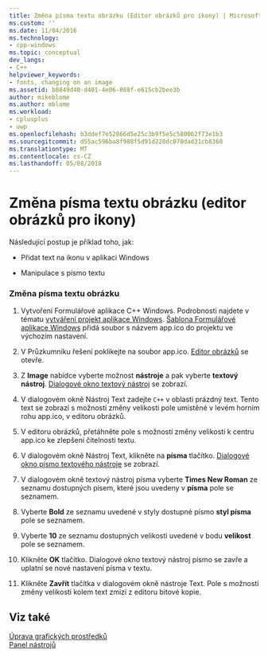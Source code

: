 ```yaml
---
title: Změna písma textu obrázku (Editor obrázků pro ikony) | Microsoft Docs
ms.custom: ''
ms.date: 11/04/2016
ms.technology:
- cpp-windows
ms.topic: conceptual
dev_langs:
- C++
helpviewer_keywords:
- fonts, changing on an image
ms.assetid: b8849d40-d401-4e06-808f-e615cb2bee3b
author: mikeblome
ms.author: mblome
ms.workload:
- cplusplus
- uwp
ms.openlocfilehash: b3ddef7e52866d5e25c3b9f5e5c580062f73e1b3
ms.sourcegitcommit: d55ac596ba8f908f5d91d228dc070dad31cb8360
ms.translationtype: MT
ms.contentlocale: cs-CZ
ms.lasthandoff: 05/08/2018
---
```

# <a name="changing-the-font-of-text-on-an-image-image-editor-for-icons"></a>Změna písma textu obrázku (editor obrázků pro ikony)
Následující postup je příklad toho, jak:  
  
-   Přidat text na ikonu v aplikaci Windows  
  
-   Manipulace s písmo textu  
  
### <a name="to-change-the-font-of-text-on-an-image"></a>Změna písma textu obrázku  
  
1.  Vytvoření Formulářové aplikace C++ Windows. Podrobnosti najdete v tématu [vytváření projekt aplikace Windows](http://msdn.microsoft.com/en-us/b2f93fed-c635-4705-8d0e-cf079a264efa). [Šablona Formulářové aplikace Windows](http://msdn.microsoft.com/en-us/1babdebf-ab3f-4a64-a608-98499a5b9cea) přidá soubor s názvem app.ico do projektu ve výchozím nastavení.  
  
2.  V Průzkumníku řešení poklikejte na soubor app.ico. [Editor obrázků](../windows/image-editor-for-icons.md) se otevře.  
  
3.  Z **Image** nabídce vyberte možnost **nástroje** a pak vyberte **textový nástroj**. [Dialogové okno textový nástroj](../windows/text-tool-dialog-box-image-editor-for-icons.md) se zobrazí.  
  
4.  V dialogovém okně Nástroj Text zadejte `C++` v oblasti prázdný text. Tento text se zobrazí s možností změny velikosti pole umístěné v levém horním rohu app.ico, v editoru obrázků.  
  
5.  V editoru obrázků, přetáhněte pole s možností změny velikosti k centru app.ico ke zlepšení čitelnosti textu.  
  
6.  V dialogovém okně Nástroj Text, klikněte na **písma** tlačítko. [Dialogové okno písmo textového nástroje](../windows/text-tool-font-dialog-box-image-editor-for-icons.md) se zobrazí.  
  
7.  V dialogovém okně textový nástroj písma vyberte **Times New Roman** ze seznamu dostupných písem, které jsou uvedeny v **písma** pole se seznamem.  
  
8.  Vyberte **Bold** ze seznamu uvedené v styly dostupné písmo **styl písma** pole se seznamem.  
  
9. Vyberte **10** ze seznamu dostupných velikosti uvedené v bodu **velikost** pole se seznamem.  
  
10. Klikněte **OK** tlačítko. Dialogové okno textový nástroj písmo se zavře a uplatní se nové nastavení písma v textu.  
  
11. Klikněte **Zavřít** tlačítka v dialogovém okně nástroje Text. Pole s možností změny velikosti kolem text zmizí z editoru bitové kopie.  
  
## <a name="see-also"></a>Viz také  
 [Úprava grafických prostředků](../windows/editing-graphical-resources-image-editor-for-icons.md)   
 [Panel nástrojů](../windows/toolbar-image-editor-for-icons.md)

